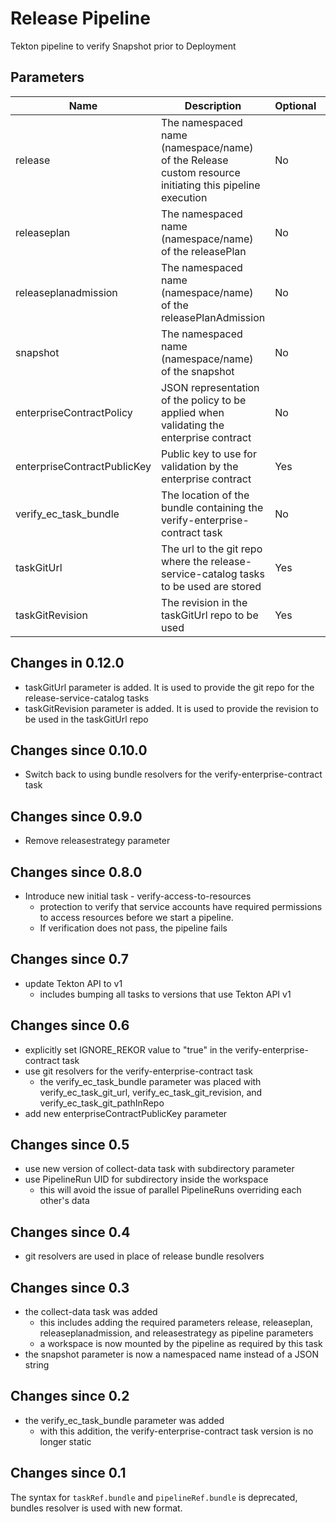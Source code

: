 # Release Pipeline

Tekton pipeline to verify Snapshot prior to Deployment

## Parameters

| Name | Description | Optional | Default value |
|------|-------------|----------|---------------|
| release | The namespaced name (namespace/name) of the Release custom resource initiating this pipeline execution | No | - |
| releaseplan | The namespaced name (namespace/name) of the releasePlan | No | - |
| releaseplanadmission | The namespaced name (namespace/name) of the releasePlanAdmission | No | - |
| snapshot | The namespaced name (namespace/name) of the snapshot | No | - |
| enterpriseContractPolicy | JSON representation of the policy to be applied when validating the enterprise contract | No | - |
| enterpriseContractPublicKey | Public key to use for validation by the enterprise contract | Yes | k8s://openshift-pipelines/public-key |
| verify_ec_task_bundle | The location of the bundle containing the verify-enterprise-contract task | No | - |
| taskGitUrl | The url to the git repo where the release-service-catalog tasks to be used are stored | Yes | https://github.com/redhat-appstudio/release-service-catalog.git |
| taskGitRevision | The revision in the taskGitUrl repo to be used | Yes | staging |

## Changes in 0.12.0
- taskGitUrl parameter is added. It is used to provide the git repo for the release-service-catalog tasks
- taskGitRevision parameter is added. It is used to provide the revision to be used in the taskGitUrl repo

## Changes since 0.10.0
- Switch back to using bundle resolvers for the verify-enterprise-contract task

## Changes since 0.9.0
- Remove releasestrategy parameter

## Changes since 0.8.0
- Introduce new initial task - verify-access-to-resources
    - protection to verify that service accounts have required permissions to access
      resources before we start a pipeline.
    - If verification does not pass, the pipeline fails

## Changes since 0.7
- update Tekton API to v1
    - includes bumping all tasks to versions that use Tekton API v1

## Changes since 0.6
- explicitly set IGNORE_REKOR value to "true" in the verify-enterprise-contract task
- use git resolvers for the verify-enterprise-contract task
    - the verify_ec_task_bundle parameter was placed with verify_ec_task_git_url,
      verify_ec_task_git_revision, and verify_ec_task_git_pathInRepo
- add new enterpriseContractPublicKey parameter

## Changes since 0.5
- use new version of collect-data task with subdirectory parameter
- use PipelineRun UID for subdirectory inside the workspace
    - this will avoid the issue of parallel PipelineRuns overriding each other's data

## Changes since 0.4
- git resolvers are used in place of release bundle resolvers

## Changes since 0.3
- the collect-data task was added
    - this includes adding the required parameters release, releaseplan, releaseplanadmission,
      and releasestrategy as pipeline parameters
    - a workspace is now mounted by the pipeline as required by this task
- the snapshot parameter is now a namespaced name instead of a JSON string

## Changes since 0.2
- the verify_ec_task_bundle parameter was added
    - with this addition, the verify-enterprise-contract task version is no longer static

## Changes since 0.1

The syntax for `taskRef.bundle` and `pipelineRef.bundle` is deprecated,
bundles resolver is used with new format.
